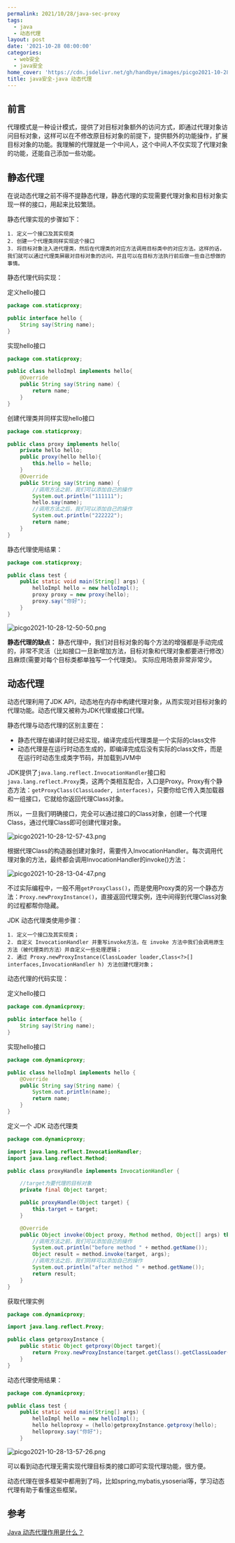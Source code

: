 ```yaml
---
permalink: 2021/10/28/java-sec-proxy
tags:
  - java
  - 动态代理
layout: post
date: '2021-10-28 08:00:00'
categories:
  - web安全
  - java安全
home_cover: 'https://cdn.jsdelivr.net/gh/handbye/images/picgo2021-10-28-11-21-40.png'
title: java安全-java 动态代理
---
```


## 前言


代理模式是一种设计模式，提供了对目标对象额外的访问方式，即通过代理对象访问目标对象，这样可以在不修改原目标对象的前提下，提供额外的功能操作，扩展目标对象的功能。我理解的代理就是一个中间人，这个中间人不仅实现了代理对象的功能，还能自己添加一些功能。


## 静态代理


在说动态代理之前不得不提静态代理，静态代理的实现需要代理对象和目标对象实现一样的接口，用起来比较繁琐。


静态代理实现的步骤如下：


```text
1. 定义一个接口及其实现类
2. 创建一个代理类同样实现这个接口
3. 将目标对象注入进代理类，然后在代理类的对应方法调用目标类中的对应方法。这样的话，我们就可以通过代理类屏蔽对目标对象的访问，并且可以在目标方法执行前后做一些自己想做的事情。

```


静态代理代码实现：


定义hello接口


```java
package com.staticproxy;

public interface hello {
    String say(String name);
}

```


实现hello接口


```java
package com.staticproxy;

public class helloImpl implements hello{
    @Override
    public String say(String name) {
        return name;
    }
}

```


创建代理类并同样实现hello接口


```java
package com.staticproxy;

public class proxy implements hello{
    private hello hello;
    public proxy(hello hello){
        this.hello = hello;
    }
    @Override
    public String say(String name) {
        //调用方法之前，我们可以添加自己的操作
        System.out.println("111111");
        hello.say(name);
        //调用方法之后，我们可以添加自己的操作
        System.out.println("222222");
        return name;
    }
}

```


静态代理使用结果：


```java
package com.staticproxy;

public class test {
    public static void main(String[] args) {
        helloImpl hello = new helloImpl();
        proxy proxy = new proxy(hello);
        proxy.say("你好");
    }
}

```


![picgo2021-10-28-12-50-50.png](../post_images/3b632d0fa90140542c1fc8905e35a16f.png)


**静态代理的缺点：**
静态代理中，我们对目标对象的每个方法的增强都是手动完成的，非常不灵活（比如接口一旦新增加方法，目标对象和代理对象都要进行修改）且麻烦(需要对每个目标类都单独写一个代理类)。 实际应用场景非常非常少。


## 动态代理


动态代理利用了JDK API，动态地在内存中构建代理对象，从而实现对目标对象的代理功能。动态代理又被称为JDK代理或接口代理。


静态代理与动态代理的区别主要在：

- 静态代理在编译时就已经实现，编译完成后代理类是一个实际的class文件
- 动态代理是在运行时动态生成的，即编译完成后没有实际的class文件，而是在运行时动态生成类字节码，并加载到JVM中

JDK提供了`java.lang.reflect.InvocationHandler`接口和 `java.lang.reflect.Proxy`类，这两个类相互配合，入口是Proxy。Proxy有个静态方法：`getProxyClass(ClassLoader, interfaces)`，只要你给它传入类加载器和一组接口，它就给你返回代理Class对象。


所以，一旦我们明确接口，完全可以通过接口的Class对象，创建一个代理Class，通过代理Class即可创建代理对象。


![picgo2021-10-28-12-57-43.png](../post_images/f6b2420305fd14a2e2198ade486a2738.png)


根据代理Class的构造器创建对象时，需要传入InvocationHandler。每次调用代理对象的方法，最终都会调用InvocationHandler的invoke()方法：


![picgo2021-10-28-13-04-47.png](../post_images/3e6743cfe9033bf67ef3eb834cf3ec51.png)


不过实际编程中，一般不用`getProxyClass()`，而是使用Proxy类的另一个静态方法：`Proxy.newProxyInstance()`，直接返回代理实例，连中间得到代理Class对象的过程都帮你隐藏。


JDK 动态代理类使用步骤：


```text
1. 定义一个接口及其实现类；
2. 自定义 InvocationHandler 并重写invoke方法，在 invoke 方法中我们会调用原生方法（被代理类的方法）并自定义一些处理逻辑；
2. 通过 Proxy.newProxyInstance(ClassLoader loader,Class<?>[] interfaces,InvocationHandler h) 方法创建代理对象；

```


动态代理的代码实现：


定义hello接口


```java
package com.dynamicproxy;

public interface hello {
    String say(String name);
}

```


实现hello接口


```java
package com.dynamicproxy;

public class helloImpl implements hello {
    @Override
    public String say(String name) {
        System.out.println(name);
        return name;
    }
}

```


定义一个 JDK 动态代理类


```java
package com.dynamicproxy;

import java.lang.reflect.InvocationHandler;
import java.lang.reflect.Method;

public class proxyHandle implements InvocationHandler {

    //target为要代理的目标对象
    private final Object target;

    public proxyHandle(Object target) {
        this.target = target;
    }

    @Override
    public Object invoke(Object proxy, Method method, Object[] args) throws Throwable {
        //调用方法之前，我们可以添加自己的操作
        System.out.println("before method " + method.getName());
        Object result = method.invoke(target, args);
        //调用方法之后，我们同样可以添加自己的操作
        System.out.println("after method " + method.getName());
        return result;
    }
}

```


获取代理实例


```java
package com.dynamicproxy;

import java.lang.reflect.Proxy;

public class getproxyInstance {
    public static Object getproxy(Object target){
        return Proxy.newProxyInstance(target.getClass().getClassLoader(), target.getClass().getInterfaces(),new proxyHandle(target));
    }
}

```


动态代理使用结果：


```java
package com.dynamicproxy;

public class test {
    public static void main(String[] args) {
        helloImpl hello = new helloImpl();
        hello helloproxy = (hello)getproxyInstance.getproxy(hello);
        helloproxy.say("你好");
    }

```


![picgo2021-10-28-13-57-26.png](../post_images/6c7235bd53b9968d412acddc8cd3add5.png)


可以看到动态代理无需实现代理目标类的接口即可实现代理功能，很方便。


动态代理在很多框架中都用到了吗，比如spring,mybatis,ysoserial等，学习动态代理有助于看懂这些框架。


## 参考


[Java 动态代理作用是什么？](https://www.zhihu.com/question/20794107)

